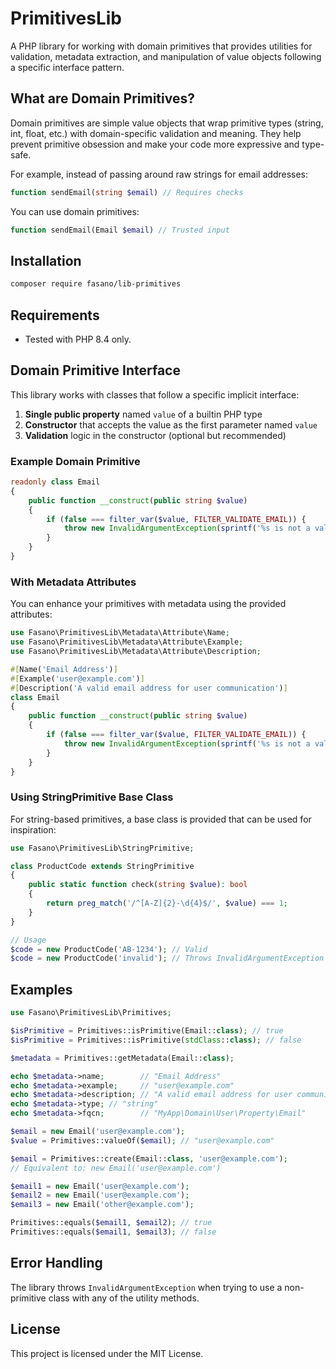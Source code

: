 # PrimitivesLib

A PHP library for working with domain primitives that provides utilities for validation, metadata extraction, and manipulation of value objects following a specific interface pattern.

## What are Domain Primitives?

Domain primitives are simple value objects that wrap primitive types (string, int, float, etc.) with domain-specific validation and meaning. They help prevent primitive obsession and make your code more expressive and type-safe.

For example, instead of passing around raw strings for email addresses:
```php
function sendEmail(string $email) // Requires checks
```

You can use domain primitives:
```php
function sendEmail(Email $email) // Trusted input
```

## Installation

```bash
composer require fasano/lib-primitives
```

## Requirements

- Tested with PHP 8.4 only.

## Domain Primitive Interface

This library works with classes that follow a specific implicit interface:

1. **Single public property** named `value` of a builtin PHP type
2. **Constructor** that accepts the value as the first parameter named `value`
3. **Validation** logic in the constructor (optional but recommended)

### Example Domain Primitive

```php
readonly class Email
{
    public function __construct(public string $value)
    {
        if (false === filter_var($value, FILTER_VALIDATE_EMAIL)) {
            throw new InvalidArgumentException(sprintf('%s is not a valid email', $value));
        }
    }
}
```

### With Metadata Attributes

You can enhance your primitives with metadata using the provided attributes:

```php
use Fasano\PrimitivesLib\Metadata\Attribute\Name;
use Fasano\PrimitivesLib\Metadata\Attribute\Example;
use Fasano\PrimitivesLib\Metadata\Attribute\Description;

#[Name('Email Address')]
#[Example('user@example.com')]
#[Description('A valid email address for user communication')]
class Email
{
    public function __construct(public string $value)
    {
        if (false === filter_var($value, FILTER_VALIDATE_EMAIL)) {
            throw new InvalidArgumentException(sprintf('%s is not a valid email', $value));
        }
    }
}
```

### Using StringPrimitive Base Class

For string-based primitives, a base class is provided that can be used for inspiration:

```php
use Fasano\PrimitivesLib\StringPrimitive;

class ProductCode extends StringPrimitive
{
    public static function check(string $value): bool
    {
        return preg_match('/^[A-Z]{2}-\d{4}$/', $value) === 1;
    }
}

// Usage
$code = new ProductCode('AB-1234'); // Valid
$code = new ProductCode('invalid'); // Throws InvalidArgumentException
```

## Examples

```php
use Fasano\PrimitivesLib\Primitives;

$isPrimitive = Primitives::isPrimitive(Email::class); // true
$isPrimitive = Primitives::isPrimitive(stdClass::class); // false
```

```php
$metadata = Primitives::getMetadata(Email::class);

echo $metadata->name;        // "Email Address"
echo $metadata->example;     // "user@example.com"
echo $metadata->description; // "A valid email address for user communication"
echo $metadata->type; // "string"
echo $metadata->fqcn;        // "MyApp\Domain\User\Property\Email"
```

```php
$email = new Email('user@example.com');
$value = Primitives::valueOf($email); // "user@example.com"
```

```php
$email = Primitives::create(Email::class, 'user@example.com');
// Equivalent to: new Email('user@example.com')
```

```php
$email1 = new Email('user@example.com');
$email2 = new Email('user@example.com');
$email3 = new Email('other@example.com');

Primitives::equals($email1, $email2); // true
Primitives::equals($email1, $email3); // false
```

## Error Handling

The library throws `InvalidArgumentException` when trying to use a non-primitive class with any of the utility methods.

## License

This project is licensed under the MIT License.